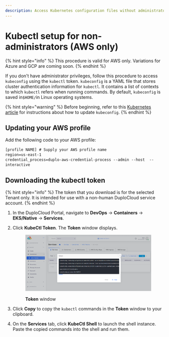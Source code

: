 ```yaml
---
description: Access Kubernetes configuration files without administrator privileges
---
```


# Kubectl setup for non-administrators (AWS only)

{% hint style="info" %}
This procedure is valid for AWS only. Variations for Azure and GCP are coming soon.
{% endhint %}

If you don't have administrator privileges, follow this procedure to access `kubeconfig`  using the `kubectl` token. `kubeconfig` is a YAML file that stores cluster authentication information for `kubectl`. It contains a list of contexts to which `kubectl` refers when running commands. By default, `kubeconfig` is saved in`$HOME/`in Linux operating systems.

{% hint style="warning" %}
Before beginning, refer to this [Kubernetes article](https://docs.aws.amazon.com/cli/latest/reference/eks/update-kubeconfig.html) for instructions about how to update `kubeconfig`.&#x20;
{% endhint %}

## Updating your AWS profile

Add the following code to your AWS profile:

```
[profile NAME] # Supply your AWS profile name
region=us-east-1
credential_process=duplo-aws-credential-process --admin --host  --interactive
```

## Downloading the kubectl token

{% hint style="info" %}
The token that you download is for the selected Tenant only. It is intended for use with a non-human DuploCloud service account.
{% endhint %}

1. In the DuploCloud Portal, navigate to **DevOps** -> **Containers** -> **EKS/Native** -> **Services**.
2.  Click **KubeCtl Token**. The **Token** window displays.

    <figure><img src="../../.gitbook/assets/AWS_Token_kubectl.png" alt=""><figcaption><p><strong>Token</strong> window</p></figcaption></figure>
3. Click **Copy** to copy the `kubectl` commands in the **Token** window to your clipboard.
4. On the **Services** tab, click **KubeCtl Shell** to launch the shell instance. Paste the copied commands into the shell and run them.

&#x20;
